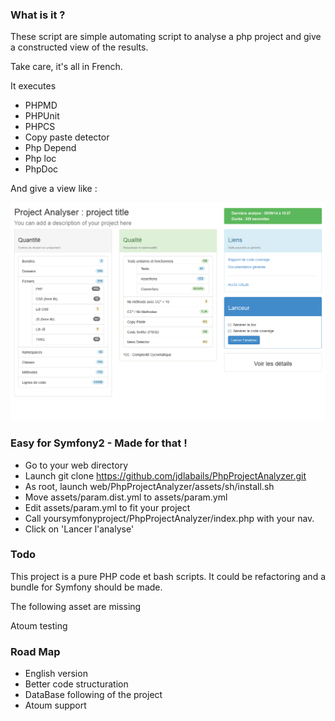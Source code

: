 ### What is it ?
These script are simple automating script to analyse a php project and give
a constructed view of the results.

Take care, it's all in French.


It executes
 - PHPMD
 - PHPUnit
 - PHPCS
 - Copy paste detector
 - Php Depend
 - Php loc
 - PhpDoc

And give a view like :

![](https://raw.githubusercontent.com/jdlabails/PhpProjectAnalyzer/master/ppaIndex.png)




### Easy for Symfony2  - Made for that !
 - Go to your web directory
 - Launch git clone https://github.com/jdlabails/PhpProjectAnalyzer.git
 - As root, launch web/PhpProjectAnalyzer/assets/sh/install.sh
 - Move assets/param.dist.yml to assets/param.yml
 - Edit assets/param.yml to fit your project
 - Call yoursymfonyproject/PhpProjectAnalyzer/index.php with your nav.
 - Click on 'Lancer l'analyse'

### Todo
This project is a pure PHP code et bash scripts.
It could be refactoring and a bundle for Symfony should be made.

The following asset are missing

Atoum testing

### Road Map

 - English version
 - Better code structuration
 - DataBase following of the project
 - Atoum support
